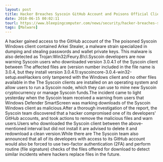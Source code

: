```yaml
---
layout: post
title: Hacker Breaches Syscoin GitHub Account and Poisons Official Client
date: 2018-06-15 00:02:11
tourl: https://www.bleepingcomputer.com/news/security/hacker-breaches-syscoin-github-account-and-poisons-official-client/
tags: [Malware]
---
```

A hacker gained access to the GitHub account of the The poisoned Syscoin Windows client contained Arkei Stealer, a malware strain specialized in dumping and stealing passwords and wallet private keys. This malware is also detected as Trojan:Win32/Feury.B!cl.Syscoin developers are now warning Syscoin users who downloaded version 3.0.4.1 of the Syscoin client between The affected files are (version number included in the file name is 3.0.4, but they install version 3.0.4.1):syscoincore-3.0.4-win32-setup.exeHackers only tampered with the Windows client and no other files available in the The Syscoin clients are installed on an operating system and allow users to run a Syscoin node, which they can use to mine new Syscoin cryptocurrency or manage Syscoin funds.The incident came to light yesterday when the Syscoin team received a warning from users that Windows Defender SmartScreen was marking downloads of the Syscoin Windows client as malicious.After a thorough investigation of the report, the Syscoin team discovered that a hacker compromised one of its developers' GitHub accounts, and took actions to remove the malicious files and warn users.Users who downloaded the Syscoin client between the above-mentioned interval but did not install it are advised to delete it and redownload a clean version.While there are The Syscoin team also announced that all of its developers with access to its GitHub account would also be forced to use two-factor authentication (2FA) and perform routine (file signature) checks of the files offered for download to detect similar incidents where hackers replace files in the future.